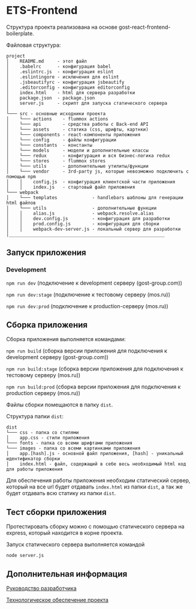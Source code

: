 # ETS-Frontend

Структура проекта реализована на основе gost-react-frontend-boilerplate.

Файловая структура:

```
project
│    README.md     - этот файл
│    .babelrc      - конфигурация babel
│    .eslintrc.js  - конфигурация eslint
│    .eslintingore - исключения для eslint
│    .jsbeautifyrc - конфигурация jsbeautify
│    .editorconfig - конфигурация editorconfig
│    index.html    - html для сервера разработки
│    package.json  - package.json
│    server.js     - скрипт для запуска статического сервера   
│
└─── src - основные исходники проекта
│    └─── actions    - flummox actions
│    └─── api        - средства работы с Back-end API
│    └─── assets     - статика (css, шрифты, картнки)
│    └─── components - react-компоненты приложения
│    └─── config     - файлы конфигурации
│    └─── constants  - константы
│    └─── models     - модели и дополнительные классы
│    └─── redux      - конфигурация и вся бизнес-логика redux
│    └─── stores     - flummox stores
│    └─── utils      - дополнительные утилиты/функции
│    └─── vendor     - 3rd-party js, которые невозможно подключить с помощью npm
│    │    config.js  - конфигурация клиентской части приложения
│    │    index.js   - стартовый файл приложения
└─── webpack
│    └─── templates             - handlebars шаблоны для генерации html файлов
│    └─── utils                 - дополнительные функции
│    │    alias.js              - webpack.resolve.alias
│    │    dev.config.js         - конфигурация для разработки
│    │    prod.config.js        - конфигурация для сборки
│    │    webpack-dev-server.js - локальный сервер для разработки
│__________________________________________________________
```

## Запуск приложения

### Development

`npm run dev` (подключение к development серверу (gost-group.com))

`npm run dev:stage` (подключение к тестовому серверу (mos.ru))

`npm run dev:prod` (подключение к production-серверу (mos.ru))

## Сборка приложения

Сборка приложения выполняется командами:

`npm run build` (сборка версии приложения для подключения к development серверу (gost-group.com))

`npm run build:stage` (сборка версии приложения для подключения к тестовому серверу (mos.ru))

`npm run build:prod` (сборка версии приложения для подключения к production серверу (mos.ru))

Файлы сборки помещаются в папку `dist`.

Структура папки `dist`:

```
dist
└─── css - папка со стилями
│    app.css - стили приложения
└─── fonts - папка со всеми шрифтами приложения
└─── images - папка со всеми картинками приложения
│    app.[hash].js - основной файл приложения, [hash] - уникальный идентификатор сборки
│    index.html - файл, содержащий в себе весь необходимый html код для работы приложения
```

Для обеспечения работы приложения необходим статический сервер, который на все url будет отдавать `index.html` из папки `dist`, а так же будет отдавать всю статику из папки `dist`.

## Тест сборки приложения

Протестировать сборку можно с помощью статического сервера на express, который находится в корне проекта.

Запуск статического сервера выполняется командой

`node server.js`

## Дополнительная информация

[Руководство разработчика](/docs/DEV.md)

[Технологическое обеспечение проекта](/docs/TECH_SPECS.md)
